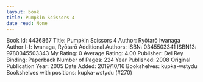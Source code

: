 ```yaml
---
layout: book
title: Pumpkin Scissors 4
date_read: None
---
```


Book Id: 4436867
Title: Pumpkin Scissors 4
Author: Ryōtarō Iwanaga
Author l-f: Iwanaga, Ryōtarō
Additional Authors: 
ISBN: 0345503341
ISBN13: 9780345503343
My Rating: 0
Average Rating: 4.00
Publisher: Del Rey
Binding: Paperback
Number of Pages: 224
Year Published: 2008
Original Publication Year: 2005
Date Added: 2019/10/16
Bookshelves: kupka-wstydu
Bookshelves with positions: kupka-wstydu (#270)

